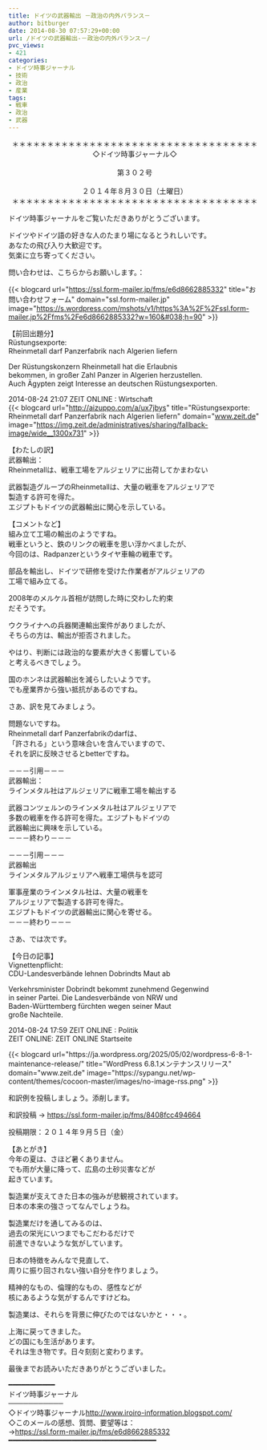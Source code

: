 ```yaml
---
title: ドイツの武器輸出 －政治の内外バランス－
author: bitburger
date: 2014-08-30 07:57:29+00:00
url: /ドイツの武器輸出-－政治の内外バランス－/
pvc_views:
- 421
categories:
- ドイツ時事ジャーナル
- 技術
- 政治
- 産業
tags:
- 戦車
- 政治
- 武器
---
```

<p align="center">
  ＊＊＊＊＊＊＊＊＊＊＊＊＊＊＊＊＊＊＊＊＊＊＊＊＊＊＊＊＊＊＊＊＊＊＊<br /> ◇ドイツ時事ジャーナル◇<br /><br /> 第３０２号<br /><br /> ２０１４年８月３０日（土曜日）<br /> ＊＊＊＊＊＊＊＊＊＊＊＊＊＊＊＊＊＊＊＊＊＊＊＊＊＊＊＊＊＊＊＊＊＊＊
</p>

ドイツ時事ジャーナルをご覧いただきありがとうございます。  
  
ドイツやドイツ語の好きな人のたまり場になるとうれしいです。  
あなたの飛び入り大歓迎です。  
気楽に立ち寄ってください。  
  
問い合わせは、こちらからお願いします。：  
  
{{< blogcard url="https://ssl.form-mailer.jp/fms/e6d8662885332" title="&#12362;&#21839;&#12356;&#21512;&#12431;&#12379;&#12501;&#12457;&#12540;&#12512;" domain="ssl.form-mailer.jp" image="https://s.wordpress.com/mshots/v1/https%3A%2F%2Fssl.form-mailer.jp%2Ffms%2Fe6d8662885332?w=160&#038;h=90" >}} 

【前回出題分】  
Rüstungsexporte:  
Rheinmetall darf Panzerfabrik nach Algerien liefern  
  
Der Rüstungskonzern Rheinmetall hat die Erlaubnis  
bekommen, in großer Zahl Panzer in Algerien herzustellen.  
Auch Ägypten zeigt Interesse an deutschen Rüstungsexporten.  
  
2014-08-24 21:07 ZEIT ONLINE : Wirtschaft  
{{< blogcard url="http://aizuppo.com/a/ux7jbys" title="Rüstungsexporte: Rheinmetall darf Panzerfabrik nach Algerien liefern" domain="www.zeit.de" image="https://img.zeit.de/administratives/sharing/fallback-image/wide__1300x731" >}} 

【わたしの訳】  
武器輸出：  
Rheinmetallは、戦車工場をアルジェリアに出荷してかまわない  
  
武器製造グループのRheinmetallは、大量の戦車をアルジェリアで  
製造する許可を得た。  
エジプトもドイツの武器輸出に関心を示している。 

【コメントなど】  
組み立て工場の輸出のようですね。  
戦車というと、鉄のリンクの戦車を思い浮かべましたが、  
今回のは、Radpanzerというタイヤ車輪の戦車です。  
  
部品を輸出し、ドイツで研修を受けた作業者がアルジェリアの  
工場で組み立てる。  
  
2008年のメルケル首相が訪問した時に交わした約束  
だそうです。  
  
ウクライナへの兵器関連輸出案件がありましたが、  
そちらの方は、輸出が拒否されました。  
  
やはり、判断には政治的な要素が大きく影響している  
と考えるべきでしょう。  
  
国のホンネは武器輸出を減らしたいようです。  
でも産業界から強い抵抗があるのですね。 

さあ、訳を見てみましょう。  
  
問題ないですね。  
Rheinmetall darf Panzerfabrikのdarfは、  
「許される」という意味合いを含んでいますので、  
それを訳に反映させるとbetterですね。 

－－－引用－－－  
武器輸出：  
ラインメタル社はアルジェリアに戦車工場を輸出する  
  
武器コンツェルンのラインメタル社はアルジェリアで  
多数の戦車を作る許可を得た。エジプトもドイツの  
武器輸出に興味を示している。  
－－－終わり－－－ 

－－－引用－－－  
武器輸出  
ラインメタルアルジェリアへ戦車工場供与を認可  
  
軍事産業のラインメタル社は、大量の戦車を  
アルジェリアで製造する許可を得た。  
エジプトもドイツの武器輸出に関心を寄せる。  
－－－終わり－－－ 

さあ、では次です。  
  
【今日の記事】  
Vignettenpflicht:  
CDU-Landesverbände lehnen Dobrindts Maut ab  
  
Verkehrsminister Dobrindt bekommt zunehmend Gegenwind  
in seiner Partei. Die Landesverbände von NRW und  
Baden-Württemberg fürchten wegen seiner Maut  
große Nachteile.  
  
2014-08-24 17:59 ZEIT ONLINE : Politik  
ZEIT ONLINE: ZEIT ONLINE Startseite 

<div class="rss-entry-cards widget-entry-cards no-icon">
  {{< blogcard url="https://ja.wordpress.org/2025/05/02/wordpress-6-8-1-maintenance-release/" title="WordPress 6.8.1メンテナンスリリース" domain="www.zeit.de" image="https://sypangu.net/wp-content/themes/cocoon-master/images/no-image-rss.png" >}} 

和訳例を投稿しましょう。添削します。  
  
和訳投稿 → <https://ssl.form-mailer.jp/fms/8408fcc494664>  
  
投稿期限：２０１４年９月５日（金）

【あとがき】  
今年の夏は、さほど暑くありません。  
でも雨が大量に降って、広島の土砂災害などが  
起きています。  
  
製造業が支えてきた日本の強みが悲観視されています。  
日本の本来の強さってなんでしょうね。  
  
製造業だけを通してみるのは、  
過去の栄光にいつまでもこだわるだけで  
前進できないような気がしています。  
  
日本の特徴をみんなで見直して、  
周りに振り回されない強い自分を作りましょう。  
  
精神的なもの、倫理的なもの、感性などが  
核にあるような気がするんですけどね。  
  
製造業は、それらを背景に伸びたのではないかと・・・。  
  
上海に戻ってきました。  
どの国にも生活があります。  
それは生き物です。日々刻刻と変わります。  
  
最後までお読みいただきありがとうございました。 

━━━━━━━━━━━  
ドイツ時事ジャーナル  
───────────  
◇ドイツ時事ジャーナル<http://www.iroiro-information.blogspot.com/>  
◇このメールの感想、質問、要望等は：  
-><https://ssl.form-mailer.jp/fms/e6d8662885332>  
━━━━━━━━━━━━━━━━━━━━━━━━━━━━━━━━━━━